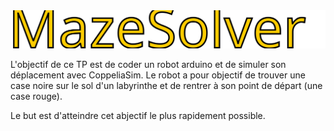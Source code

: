 <img src="src/maze solver.svg">

L'objectif de ce TP est de coder un robot arduino et de simuler son déplacement avec CoppeliaSim. Le robot a pour objectif de trouver une case noire sur le sol d'un labyrinthe et de rentrer à son point de départ (une case rouge).

Le but est d'atteindre cet abjectif le plus rapidement possible.
```